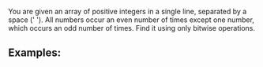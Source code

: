 You are given an array of positive integers in a single line, separated by a space (' '). All numbers occur an even number of times except one number, which occurs an odd number of times. Find it using only bitwise operations.

## Examples: 

